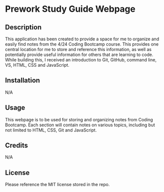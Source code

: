   # Prework Study Guide Webpage

## Description

This application has been created to provide a space for me to organize and easily find notes from the 4/24 Coding Bootcamp course.  This provides one central location for me to store and reference this information, as well as potentially provide useful information for others that are learning to code.  While building this, I received an introduction to Git, GitHub, command line, VS, HTML, CSS and JavaScript.

## Installation

N/A

## Usage

This webpage is to be used for storing and organizing notes from Coding Bootcamp.  Each section will contain notes on various topics, including but not limited to HTML, CSS, Git and JavaScript.

## Credits

N/A

## License

Please reference the MIT license stored in the repo.

